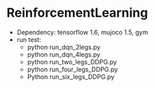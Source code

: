 # ReinforcementLearning

* Dependency: tensorflow 1.6, mujoco 1.5, gym
* run test:
    * python run_dqn_2legs.py
    * python run_dqn_4legs.py
    * python run_two_legs_DDPG.py
    * python run_four_legs_DDPG.py
    * Python run_six_legs_DDPG.py

